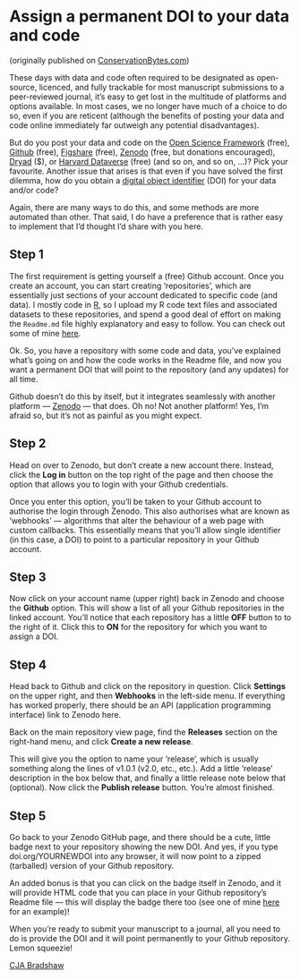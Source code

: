 # Assign a permanent DOI to your data and code

(originally published on <a href="https://conservationbytes.com/2021/11/02/want-a-permanent-doi-assigned-to-your-data-and-code-follow-this-simple-recipe/#more-211775">ConservationBytes.com</a>)

These days with data and code often required to be designated as open-source, licenced, and fully trackable for most manuscript submissions to a peer-reviewed journal, it’s easy to get lost in the multitude of platforms and options available. In most cases, we no longer have much of a choice to do so, even if you are reticent (although the benefits of posting your data and code online immediately far outweigh any potential disadvantages).

But do you post your data and code on the <a href="https://osf.io/">Open Science Framework</a> (free), <a href="https://github.com/">Github</a> (free), <a href="https://figshare.com/">Figshare</a> (free), <a href="https://zenodo.org/">Zenodo</a> (free, but donations encouraged), <a href="https://datadryad.org/">Dryad</a> ($), or <a href="https://dataverse.harvard.edu/">Harvard Dataverse</a> (free) (and so on, and so on, …)? Pick your favourite. Another issue that arises is that even if you have solved the first dilemma, how do you obtain a <a href="https://www.doi.org/">digital object identifier</a> (DOI) for your data and/or code?

Again, there are many ways to do this, and some methods are more automated than other. That said, I do have a preference that is rather easy to implement that I’d thought I’d share with you here.

## Step 1
The first requirement is getting yourself a (free) Github account. Once you create an account, you can start creating ‘repositories’, which are essentially just sections of your account dedicated to specific code (and data). I mostly code in <a href="https://cran.r-project.org/">R</a>, so I upload my R code text files and associated datasets to these repositories, and spend a good deal of effort on making the <code>Readme.md</code> file highly explanatory and easy to follow. You can check out some of mine <a href="https://github.com/cjabradshaw?tab=repositories">here</a>.

Ok. So, you have a repository with some code and data, you’ve explained what’s going on and how the code works in the Readme file, and now you want a permanent DOI that will point to the repository (and any updates) for all time.

Github doesn’t do this by itself, but it integrates seamlessly with another platform — <a href="http://zenodo.org/">Zenodo</a> — that does. Oh no! Not another platform! Yes, I’m afraid so, but it’s not as painful as you might expect.

## Step 2
Head on over to Zenodo, but don’t create a new account there. Instead, click the <strong>Log in</strong> button on the top right of the page and then choose the option that allows you to login with your Github credentials.

Once you enter this option, you’ll be taken to your Github account to authorise the login through Zenodo. This also authorises what are known as ‘webhooks’ — algorithms that alter the behaviour of a web page with custom callbacks. This essentially means that you’ll allow single identifier (in this case, a DOI) to point to a particular repository in your Github account.

## Step 3
Now click on your account name (upper right) back in Zenodo and choose the <strong>Github</strong> option. This will show a list of all your Github repositories in the linked account. You’ll notice that each repository has a little <strong>OFF</strong> button to to the right of it. Click this to <strong>ON</strong> for the repository for which you want to assign a DOI.

## Step 4
Head back to Github and click on the repository in question. Click <strong>Settings</strong> on the upper right, and then <strong>Webhooks</strong> in the left-side menu. If everything has worked properly, there should be an API (application programming interface) link to Zenodo here.

Back on the main repository view page, find the <strong>Releases</strong> section on the right-hand menu, and click <strong>Create a new release</strong>.

This will give you the option to name your ‘release’, which is usually something along the lines of v1.0.1 (v2.0, etc., etc.). Add a little ‘release’ description in the box below that, and finally a little release note below that (optional). Now click the <strong>Publish release</strong> button. You’re almost finished.

## Step 5
Go back to your Zenodo GitHub page, and there should be a cute, little badge next to your repository showing the new DOI. And yes, if you type doi.org/YOURNEWDOI into any browser, it will now point to a zipped (tarballed) version of your Github repository.

An added bonus is that you can click on the badge itself in Zenodo, and it will provide HTML code that you can place in your Github repository’s Readme file — this will display the badge there too (see one of mine <a href="https://github.com/cjabradshaw/InvasiveSppCostsAustralia">here</a> for an example)!

When you’re ready to submit your manuscript to a journal, all you need to do is provide the DOI and it will point permanently to your Github repository. Lemon squeezie!

<a href="http://github.com/cjabradshaw">CJA Bradshaw</a>
